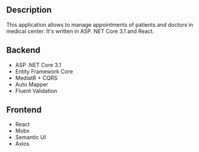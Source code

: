## Description
This application allows to manage appointments of patients and doctors in medical center. It's written in ASP. NET Core 3.1 and React.
## Backend
- ASP .NET Core 3.1
- Entity Framework Core
- MediatR + CQRS
- Auto Mapper
- Fluent Validation
## Frontend
- React
- Mobx
- Semantic UI
- Axios

